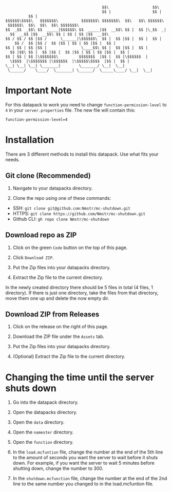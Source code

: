 ```

                                          $$\                   $$\           $$\                                   
                                          $$ |                  $$ |          $$ |                                  
$$$$$$\$$$$\   $$$$$$$\          $$$$$$$\ $$$$$$$\  $$\   $$\ $$$$$$\    $$$$$$$ | $$$$$$\  $$\  $$\  $$\ $$$$$$$\  
$$  _$$  _$$\ $$  _____|$$$$$$\ $$  _____|$$  __$$\ $$ |  $$ |\_$$  _|  $$  __$$ |$$  __$$\ $$ | $$ | $$ |$$  __$$\ 
$$ / $$ / $$ |$$ /      \______|\$$$$$$\  $$ |  $$ |$$ |  $$ |  $$ |    $$ /  $$ |$$ /  $$ |$$ | $$ | $$ |$$ |  $$ |
$$ | $$ | $$ |$$ |               \____$$\ $$ |  $$ |$$ |  $$ |  $$ |$$\ $$ |  $$ |$$ |  $$ |$$ | $$ | $$ |$$ |  $$ |
$$ | $$ | $$ |\$$$$$$$\         $$$$$$$  |$$ |  $$ |\$$$$$$  |  \$$$$  |\$$$$$$$ |\$$$$$$  |\$$$$$\$$$$  |$$ |  $$ |
\__| \__| \__| \_______|        \_______/ \__|  \__| \______/    \____/  \_______| \______/  \_____\____/ \__|  \__|

```

# Important Note

For this datapack to work you need to change `function-permission-level` to `4` in your `server.properties` file. The new file will contain this:
```
function-permission-level=4
```

# Installation

There are 3 different methods to install this datapack. Use what fits your needs.

## Git clone (Recommended)

1. Navigate to your datapacks directory.

2. Clone the repo using one of these commands:
- SSH: `git clone git@github.com:Nmstr/mc-shutdown.git`
- HTTPS: `git clone https://github.com/Nmstr/mc-shutdown.git`
- Github CLI: `gh repo clone Nmstr/mc-shutdown`

## Download repo as ZIP

1. Click on the green `Code` button on the top of this page.

2. Click `Download ZIP`.

3. Put the Zip files into your datapacks directory.

4. Extract the Zip file to the current directory.

In the newly created directory there should be 5 files in total (4 files, 1 directory). If there is just one directory, take the files from that directory, move them one up and delete the now empty dir.

## Download ZIP from Releases

1. Click on the release on the right of this page.

2. Download the ZIP file under the `Assets` tab.

3. Put the Zip files into your datapacks directory.

4. (Optional) Extract the Zip file to the current directory.

# Changing the time until the server shuts down

1. Go into the datapack directory.

2. Open the datapacks directory.

3. Open the `data` directory.

4. Open the `namester` directory.

5. Open the `function` directory.

6. In the `load.mcfuntion` file, change the number at the end of the 5th line to the amount of seconds you want the server to wait before it shuts down. For example, if you want the server to wait 5 minutes before shutting down, change the number to 300.

7. In the `shutdown.mcfunction` file, change the number at the end of the 2nd line to the same number you changed to in the load.mcfuntion file.
